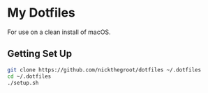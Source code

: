 # My Dotfiles
For use on a clean install of macOS.

## Getting Set Up
```sh
git clone https://github.com/nickthegroot/dotfiles ~/.dotfiles
cd ~/.dotfiles
./setup.sh
```